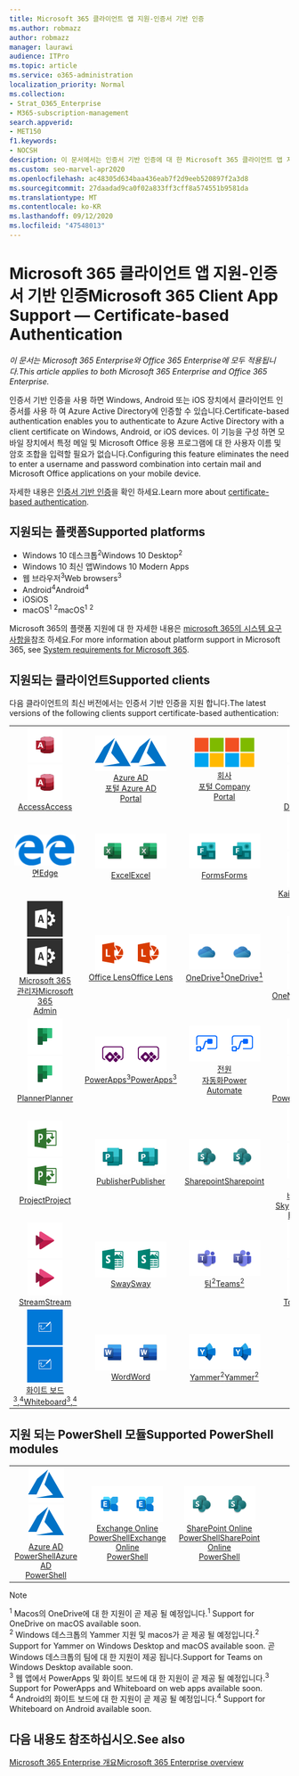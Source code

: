 ```yaml
---
title: Microsoft 365 클라이언트 앱 지원-인증서 기반 인증
ms.author: robmazz
author: robmazz
manager: laurawi
audience: ITPro
ms.topic: article
ms.service: o365-administration
localization_priority: Normal
ms.collection:
- Strat_O365_Enterprise
- M365-subscription-management
search.appverid:
- MET150
f1.keywords:
- NOCSH
description: 이 문서에서는 인증서 기반 인증에 대 한 Microsoft 365 클라이언트 앱 지원에 대 한 세부 정보를 확인 합니다.
ms.custom: seo-marvel-apr2020
ms.openlocfilehash: ac48305d634baa436eab7f2d9eeb520897f2a3d8
ms.sourcegitcommit: 27daadad9ca0f02a833ff3cff8a574551b9581da
ms.translationtype: MT
ms.contentlocale: ko-KR
ms.lasthandoff: 09/12/2020
ms.locfileid: "47548013"
---
```

# <a name="microsoft-365-client-app-support--certificate-based-authentication"></a><span data-ttu-id="21213-103">Microsoft 365 클라이언트 앱 지원-인증서 기반 인증</span><span class="sxs-lookup"><span data-stu-id="21213-103">Microsoft 365 Client App Support — Certificate-based Authentication</span></span>

<span data-ttu-id="21213-104">*이 문서는 Microsoft 365 Enterprise와 Office 365 Enterprise에 모두 적용됩니다.*</span><span class="sxs-lookup"><span data-stu-id="21213-104">*This article applies to both Microsoft 365 Enterprise and Office 365 Enterprise.*</span></span>

<span data-ttu-id="21213-105">인증서 기반 인증을 사용 하면 Windows, Android 또는 iOS 장치에서 클라이언트 인증서를 사용 하 여 Azure Active Directory에 인증할 수 있습니다.</span><span class="sxs-lookup"><span data-stu-id="21213-105">Certificate-based authentication enables you to authenticate to Azure Active Directory with a client certificate on Windows, Android, or iOS devices.</span></span> <span data-ttu-id="21213-106">이 기능을 구성 하면 모바일 장치에서 특정 메일 및 Microsoft Office 응용 프로그램에 대 한 사용자 이름 및 암호 조합을 입력할 필요가 없습니다.</span><span class="sxs-lookup"><span data-stu-id="21213-106">Configuring this feature eliminates the need to enter a username and password combination into certain mail and Microsoft Office applications on your mobile device.</span></span>

<span data-ttu-id="21213-107">자세한 내용은 [인증서 기반 인증](https://docs.microsoft.com/azure/active-directory/authentication/active-directory-certificate-based-authentication-get-started)을 확인 하세요.</span><span class="sxs-lookup"><span data-stu-id="21213-107">Learn more about [certificate-based authentication](https://docs.microsoft.com/azure/active-directory/authentication/active-directory-certificate-based-authentication-get-started).</span></span>

## <a name="supported-platforms"></a><span data-ttu-id="21213-108">지원되는 플랫폼</span><span class="sxs-lookup"><span data-stu-id="21213-108">Supported platforms</span></span>

 - <span data-ttu-id="21213-109">Windows 10 데스크톱<sup>2</sup></span><span class="sxs-lookup"><span data-stu-id="21213-109">Windows 10 Desktop<sup>2</sup></span></span>
 - <span data-ttu-id="21213-110">Windows 10 최신 앱</span><span class="sxs-lookup"><span data-stu-id="21213-110">Windows 10 Modern Apps</span></span>
 - <span data-ttu-id="21213-111">웹 브라우저<sup>3</sup></span><span class="sxs-lookup"><span data-stu-id="21213-111">Web browsers<sup>3</sup></span></span>
 - <span data-ttu-id="21213-112">Android<sup>4</sup></span><span class="sxs-lookup"><span data-stu-id="21213-112">Android<sup>4</sup></span></span>
 - <span data-ttu-id="21213-113">iOS</span><span class="sxs-lookup"><span data-stu-id="21213-113">iOS</span></span>
 - <span data-ttu-id="21213-114">macOS<sup>1</sup> <sup>2</sup></span><span class="sxs-lookup"><span data-stu-id="21213-114">macOS<sup>1</sup> <sup>2</sup></span></span>

<span data-ttu-id="21213-115">Microsoft 365의 플랫폼 지원에 대 한 자세한 내용은 [microsoft 365의 시스템 요구 사항을](https://products.office.com/office-system-requirements)참조 하세요.</span><span class="sxs-lookup"><span data-stu-id="21213-115">For more information about platform support in Microsoft 365, see [System requirements for Microsoft 365](https://products.office.com/office-system-requirements).</span></span>

## <a name="supported-clients"></a><span data-ttu-id="21213-116">지원되는 클라이언트</span><span class="sxs-lookup"><span data-stu-id="21213-116">Supported clients</span></span>

<span data-ttu-id="21213-117">다음 클라이언트의 최신 버전에서는 인증서 기반 인증을 지원 합니다.</span><span class="sxs-lookup"><span data-stu-id="21213-117">The latest versions of the following clients support certificate-based authentication:</span></span>

| | | | | | |
|:---:|:---:|:---:|:---:|:---:|:---:|
| <span data-ttu-id="21213-118">![Access 아이콘](../media/o365-access-64x64.png)</span><span class="sxs-lookup"><span data-stu-id="21213-118">![Access icon](../media/o365-access-64x64.png)</span></span> <br> [<span data-ttu-id="21213-119">Access</span><span class="sxs-lookup"><span data-stu-id="21213-119">Access</span></span>](https://products.office.com/access) | <span data-ttu-id="21213-120">![Azure 아이콘](../media/o365-azure-64x64.png)</span><span class="sxs-lookup"><span data-stu-id="21213-120">![Azure icon](../media/o365-azure-64x64.png)</span></span> <br> [<span data-ttu-id="21213-121">Azure AD <br> 포털 </span><span class="sxs-lookup"><span data-stu-id="21213-121">Azure AD <br> Portal </span></span>](https://azure.microsoft.com/features/azure-portal/) | <span data-ttu-id="21213-122">![회사 포털 아이콘](../media/o365-microsoft-64x64.png)</span><span class="sxs-lookup"><span data-stu-id="21213-122">![Company portal icon](../media/o365-microsoft-64x64.png)</span></span> <br> [<span data-ttu-id="21213-123">회사 <br> 포털 </span><span class="sxs-lookup"><span data-stu-id="21213-123">Company <br> Portal </span></span>](https://docs.microsoft.com/intune-user-help/sign-in-to-the-company-portal) | <span data-ttu-id="21213-124">![Delve 아이콘](../media/o365-delve-64x64.png)</span><span class="sxs-lookup"><span data-stu-id="21213-124">![Delve icon](../media/o365-delve-64x64.png)</span></span> <br> [<span data-ttu-id="21213-125">Delve</span><span class="sxs-lookup"><span data-stu-id="21213-125">Delve</span></span>](https://products.office.com/business/intelligent-search) | <span data-ttu-id="21213-126">![Dynamics 365 아이콘](../media/o365-dynamics365-64x64.png)</span><span class="sxs-lookup"><span data-stu-id="21213-126">![Dynamics 365 icon](../media/o365-dynamics365-64x64.png)</span></span> <br> [<span data-ttu-id="21213-127">Dynamics 365</span><span class="sxs-lookup"><span data-stu-id="21213-127">Dynamics 365</span></span>](https://dynamics.microsoft.com) 
| <span data-ttu-id="21213-128">![에 지 아이콘](../media/o365-edge-64x64.png)</span><span class="sxs-lookup"><span data-stu-id="21213-128">![Edge icon](../media/o365-edge-64x64.png)</span></span> <br> [<span data-ttu-id="21213-129">면</span><span class="sxs-lookup"><span data-stu-id="21213-129">Edge</span></span>](https://www.microsoft.com/windows/microsoft-edge) | <span data-ttu-id="21213-130">![Excel 아이콘](../media/o365-excel-64x64.png)</span><span class="sxs-lookup"><span data-stu-id="21213-130">![Excel icon](../media/o365-excel-64x64.png)</span></span> <br> [<span data-ttu-id="21213-131">Excel</span><span class="sxs-lookup"><span data-stu-id="21213-131">Excel</span></span>](https://products.office.com/excel) | <span data-ttu-id="21213-132">![Forms 아이콘](../media/o365-forms-64x64.png)</span><span class="sxs-lookup"><span data-stu-id="21213-132">![Forms icon](../media/o365-forms-64x64.png)</span></span> <br> [<span data-ttu-id="21213-133">Forms​​</span><span class="sxs-lookup"><span data-stu-id="21213-133">Forms</span></span>](https://flow.microsoft.com/connectors/shared_microsoftforms/microsoft-forms/) | <span data-ttu-id="21213-134">![Kaizala 아이콘](../media/o365-kaizala-64x64.png)</span><span class="sxs-lookup"><span data-stu-id="21213-134">![Kaizala icon](../media/o365-kaizala-64x64.png)</span></span> <br> [<span data-ttu-id="21213-135">Kaizala</span><span class="sxs-lookup"><span data-stu-id="21213-135">Kaizala</span></span>](https://products.office.com/en/business/microsoft-kaizala) | <span data-ttu-id="21213-136">![Office.com 아이콘](../media/o365-office-64x64.png)</span><span class="sxs-lookup"><span data-stu-id="21213-136">![Office.com icon](../media/o365-office-64x64.png)</span></span> <br> [<span data-ttu-id="21213-137">Office.com</span><span class="sxs-lookup"><span data-stu-id="21213-137">Office.com</span></span>](https://www.office.com/) 
| <span data-ttu-id="21213-138">![Office 365 관리 아이콘](../media/o365-o365admin-64x64.png)</span><span class="sxs-lookup"><span data-stu-id="21213-138">![Office 365 Admin icon](../media/o365-o365admin-64x64.png)</span></span> <br> [<span data-ttu-id="21213-139">Microsoft 365 <br> 관리자</span><span class="sxs-lookup"><span data-stu-id="21213-139">Microsoft 365 <br> Admin</span></span>](https://products.office.com/business/manage-office-365-admin-app) | <span data-ttu-id="21213-140">![렌즈 아이콘](../media/o365-lens-64x64.png)</span><span class="sxs-lookup"><span data-stu-id="21213-140">![Lens icon](../media/o365-lens-64x64.png)</span></span> <br> [<span data-ttu-id="21213-141">Office Lens</span><span class="sxs-lookup"><span data-stu-id="21213-141">Office Lens</span></span>](https://www.microsoft.com/p/office-lens/9wzdncrfj3t8?activetab=pivot%3Aoverviewtab) | <span data-ttu-id="21213-142">![비즈니스용 OneDrive 아이콘](../media/o365-OneDrive-64x64.png)</span><span class="sxs-lookup"><span data-stu-id="21213-142">![OneDrive for Business icon](../media/o365-OneDrive-64x64.png)</span></span> <br> [<span data-ttu-id="21213-143">OneDrive<sup>1</sup></span><span class="sxs-lookup"><span data-stu-id="21213-143">OneDrive<sup>1</sup></span></span>](https://products.office.com/onedrive-for-business/online-cloud-storage) |  <span data-ttu-id="21213-144">![OneNote 아이콘](../media/o365-OneNote-64x64.png)</span><span class="sxs-lookup"><span data-stu-id="21213-144">![OneNote icon](../media/o365-OneNote-64x64.png)</span></span> <br> [<span data-ttu-id="21213-145">OneNote</span><span class="sxs-lookup"><span data-stu-id="21213-145">OneNote</span></span>](https://products.office.com/onenote) | <span data-ttu-id="21213-146">![Outlook 아이콘](../media/o365-outlook-64x64.png)</span><span class="sxs-lookup"><span data-stu-id="21213-146">![Outlook icon](../media/o365-outlook-64x64.png)</span></span> <br> [<span data-ttu-id="21213-147">Outlook</span><span class="sxs-lookup"><span data-stu-id="21213-147">Outlook</span></span>](https://products.office.com/outlook) 
| <span data-ttu-id="21213-148">![Planner 아이콘](../media/o365-planner-64x64.png)</span><span class="sxs-lookup"><span data-stu-id="21213-148">![Planner icon](../media/o365-planner-64x64.png)</span></span> <br> [<span data-ttu-id="21213-149">Planner</span><span class="sxs-lookup"><span data-stu-id="21213-149">Planner</span></span>](https://products.office.com/business/task-management-software) | <span data-ttu-id="21213-150">![PowerApps 아이콘](../media/o365-powerapps-64x64.png)</span><span class="sxs-lookup"><span data-stu-id="21213-150">![PowerApps icon](../media/o365-powerapps-64x64.png)</span></span> <br> [<span data-ttu-id="21213-151">PowerApps<sup>3</sup></span><span class="sxs-lookup"><span data-stu-id="21213-151">PowerApps<sup>3</sup></span></span>](https://powerapps.microsoft.com) | <span data-ttu-id="21213-152">![전원 자동화 아이콘](../media/o365-flow-64x64.png)</span><span class="sxs-lookup"><span data-stu-id="21213-152">![Power Automate icon](../media/o365-flow-64x64.png)</span></span> <br> [<span data-ttu-id="21213-153">전원 <br> 자동화</span><span class="sxs-lookup"><span data-stu-id="21213-153">Power <br> Automate</span></span>](https://flow.microsoft.com) | <span data-ttu-id="21213-154">![PowerBI 아이콘](../media/o365-powerbi-64x64.png)</span><span class="sxs-lookup"><span data-stu-id="21213-154">![PowerBI icon](../media/o365-powerbi-64x64.png)</span></span> <br> [<span data-ttu-id="21213-155">Power BI</span><span class="sxs-lookup"><span data-stu-id="21213-155">Power BI</span></span>](https://powerbi.microsoft.com)| <span data-ttu-id="21213-156">![PowerPoint 아이콘](../media/o365-powerpoint-64x64.png)</span><span class="sxs-lookup"><span data-stu-id="21213-156">![PowerPoint icon](../media/o365-powerpoint-64x64.png)</span></span> <br> [<span data-ttu-id="21213-157">PowerPoint</span><span class="sxs-lookup"><span data-stu-id="21213-157">PowerPoint</span></span>](https://products.office.com/powerpoint) 
| <span data-ttu-id="21213-158">![Project 아이콘](../media/o365-project-64x64.png)</span><span class="sxs-lookup"><span data-stu-id="21213-158">![Project icon](../media/o365-project-64x64.png)</span></span> <br> [<span data-ttu-id="21213-159">Project</span><span class="sxs-lookup"><span data-stu-id="21213-159">Project</span></span>](https://products.office.com/project) | <span data-ttu-id="21213-160">![Publisher 아이콘](../media/o365-publisher-64x64.png)</span><span class="sxs-lookup"><span data-stu-id="21213-160">![Publisher icon](../media/o365-publisher-64x64.png)</span></span> <br> [<span data-ttu-id="21213-161">Publisher</span><span class="sxs-lookup"><span data-stu-id="21213-161">Publisher</span></span>](https://products.office.com/publisher) | <span data-ttu-id="21213-162">![SharePoint 아이콘](../media/o365-sharepoint-64x64.png)</span><span class="sxs-lookup"><span data-stu-id="21213-162">![SharePoint icon](../media/o365-sharepoint-64x64.png)</span></span> <br> [<span data-ttu-id="21213-163">Sharepoint</span><span class="sxs-lookup"><span data-stu-id="21213-163">Sharepoint</span></span>](https://products.office.com/sharepoint) | <span data-ttu-id="21213-164">![비즈니스용 Skype 아이콘](../media/o365-skypeforbusiness-64x64.png)</span><span class="sxs-lookup"><span data-stu-id="21213-164">![Skype for Business icon](../media/o365-skypeforbusiness-64x64.png)</span></span> <br> [<span data-ttu-id="21213-165"><br>비즈니스용 Skype</span><span class="sxs-lookup"><span data-stu-id="21213-165">Skype for <br> Business</span></span>](https://www.skype.com/business/) | <span data-ttu-id="21213-166">![스티커 메모 아이콘](../media/o365-stickynotes-64x64.png)</span><span class="sxs-lookup"><span data-stu-id="21213-166">![Sticky Notes icon](../media/o365-stickynotes-64x64.png)</span></span> <br> [<span data-ttu-id="21213-167">스티커 메모</span><span class="sxs-lookup"><span data-stu-id="21213-167">Sticky Notes</span></span>](https://www.microsoft.com/p/microsoft-sticky-notes/9nblggh4qghw) 
| <span data-ttu-id="21213-168">![Stream 아이콘](../media/o365-stream-64x64.png)</span><span class="sxs-lookup"><span data-stu-id="21213-168">![Stream icon](../media/o365-stream-64x64.png)</span></span> <br> [<span data-ttu-id="21213-169">Stream</span><span class="sxs-lookup"><span data-stu-id="21213-169">Stream</span></span>](https://stream.microsoft.com) | <span data-ttu-id="21213-170">![Sway 아이콘](../media/o365-sway-64x64.png)</span><span class="sxs-lookup"><span data-stu-id="21213-170">![Sway icon](../media/o365-sway-64x64.png)</span></span> <br> [<span data-ttu-id="21213-171">Sway</span><span class="sxs-lookup"><span data-stu-id="21213-171">Sway</span></span>](https://sway.com) | <span data-ttu-id="21213-172">![Teams 아이콘](../media/o365-teams-64x64.png)</span><span class="sxs-lookup"><span data-stu-id="21213-172">![Teams icon](../media/o365-teams-64x64.png)</span></span> <br> [<span data-ttu-id="21213-173">팀<sup>2</sup></span><span class="sxs-lookup"><span data-stu-id="21213-173">Teams<sup>2</sup></span></span>](https://products.office.com/microsoft-teams/group-chat-software) | <span data-ttu-id="21213-174">![할 일 아이콘](../media/o365-todo-64x64.png)</span><span class="sxs-lookup"><span data-stu-id="21213-174">![To Do icon](../media/o365-todo-64x64.png)</span></span> <br> [<span data-ttu-id="21213-175">To Do</span><span class="sxs-lookup"><span data-stu-id="21213-175">To Do</span></span>](https://todo.microsoft.com) | <span data-ttu-id="21213-176">![Visio 아이콘](../media/o365-visio-64x64.png)</span><span class="sxs-lookup"><span data-stu-id="21213-176">![Visio icon](../media/o365-visio-64x64.png)</span></span> <br> [<span data-ttu-id="21213-177">Visio</span><span class="sxs-lookup"><span data-stu-id="21213-177">Visio</span></span>](https://products.office.com/visio/flowchart-software) 
| <span data-ttu-id="21213-178">![Whiteboard 아이콘](../media/o365-whiteboard-64x64.png)</span><span class="sxs-lookup"><span data-stu-id="21213-178">![Whiteboard icon](../media/o365-whiteboard-64x64.png)</span></span> <br> [<span data-ttu-id="21213-179">화이트 보드<sup>3</sup>,<sup>4</sup></span><span class="sxs-lookup"><span data-stu-id="21213-179">Whiteboard<sup>3</sup>,<sup>4</sup></span></span>](https://whiteboard.microsoft.com/) | <span data-ttu-id="21213-180">![Word 아이콘](../media/o365-word-64x64.png)</span><span class="sxs-lookup"><span data-stu-id="21213-180">![Word icon](../media/o365-word-64x64.png)</span></span> <br> [<span data-ttu-id="21213-181">Word</span><span class="sxs-lookup"><span data-stu-id="21213-181">Word</span></span>](https://products.office.com/word) | <span data-ttu-id="21213-182">![Yammer 아이콘](../media/o365-yammer-64x64.png)</span><span class="sxs-lookup"><span data-stu-id="21213-182">![Yammer icon](../media/o365-yammer-64x64.png)</span></span> <br> [<span data-ttu-id="21213-183">Yammer<sup>2</sup></span><span class="sxs-lookup"><span data-stu-id="21213-183">Yammer<sup>2</sup></span></span>](https://products.office.com/yammer/yammer-overview) |

## <a name="supported-powershell-modules"></a><span data-ttu-id="21213-184">지원 되는 PowerShell 모듈</span><span class="sxs-lookup"><span data-stu-id="21213-184">Supported PowerShell modules</span></span>

| | | | | | |
|:---:|:---:|:---:|:---:|:---:|:---:|
| <span data-ttu-id="21213-185">![Azure 아이콘](../media/o365-azure-64x64.png)</span><span class="sxs-lookup"><span data-stu-id="21213-185">![Azure icon](../media/o365-azure-64x64.png)</span></span> <br> [<span data-ttu-id="21213-186">Azure AD <br> PowerShell</span><span class="sxs-lookup"><span data-stu-id="21213-186">Azure AD <br> PowerShell</span></span>](https://docs.microsoft.com/powershell/azure/active-directory/overview?view=azureadps-2.0) | <span data-ttu-id="21213-187">![Exchange 아이콘](../media/o365-exchange-64x64.png)</span><span class="sxs-lookup"><span data-stu-id="21213-187">![Exchange icon](../media/o365-exchange-64x64.png)</span></span> <br> [<span data-ttu-id="21213-188">Exchange Online <br> PowerShell</span><span class="sxs-lookup"><span data-stu-id="21213-188">Exchange Online <br> PowerShell</span></span>](https://docs.microsoft.com/powershell/exchange/exchange-online-powershell) | <span data-ttu-id="21213-189">![SharePoint 아이콘](../media/o365-sharepoint-64x64.png)</span><span class="sxs-lookup"><span data-stu-id="21213-189">![SharePoint icon](../media/o365-sharepoint-64x64.png)</span></span> <br> [<span data-ttu-id="21213-190">SharePoint Online <br> PowerShell</span><span class="sxs-lookup"><span data-stu-id="21213-190">SharePoint Online <br> PowerShell</span></span>](https://docs.microsoft.com/powershell/sharepoint/sharepoint-online/connect-sharepoint-online)

> [!NOTE]
> <span data-ttu-id="21213-191"><sup>1</sup> Macos의 OneDrive에 대 한 지원이 곧 제공 될 예정입니다.</span><span class="sxs-lookup"><span data-stu-id="21213-191"><sup>1</sup> Support for OneDrive on macOS available soon.</span></span> <br>
> <span data-ttu-id="21213-192"><sup>2</sup> Windows 데스크톱의 Yammer 지원 및 macos가 곧 제공 될 예정입니다.</span><span class="sxs-lookup"><span data-stu-id="21213-192"><sup>2</sup> Support for Yammer on Windows Desktop and macOS available soon.</span></span> <span data-ttu-id="21213-193">곧 Windows 데스크톱의 팀에 대 한 지원이 제공 됩니다.</span><span class="sxs-lookup"><span data-stu-id="21213-193">Support for Teams on Windows Desktop available soon.</span></span><br>
> <span data-ttu-id="21213-194"><sup>3</sup> 웹 앱에서 PowerApps 및 화이트 보드에 대 한 지원이 곧 제공 될 예정입니다.</span><span class="sxs-lookup"><span data-stu-id="21213-194"><sup>3</sup> Support for PowerApps and Whiteboard on web apps available soon.</span></span> <br>
> <span data-ttu-id="21213-195"><sup>4</sup> Android의 화이트 보드에 대 한 지원이 곧 제공 될 예정입니다.</span><span class="sxs-lookup"><span data-stu-id="21213-195"><sup>4</sup> Support for Whiteboard on Android available soon.</span></span>

## <a name="see-also"></a><span data-ttu-id="21213-196">다음 내용도 참조하십시오.</span><span class="sxs-lookup"><span data-stu-id="21213-196">See also</span></span>

[<span data-ttu-id="21213-197">Microsoft 365 Enterprise 개요</span><span class="sxs-lookup"><span data-stu-id="21213-197">Microsoft 365 Enterprise overview</span></span>](microsoft-365-overview.md)

